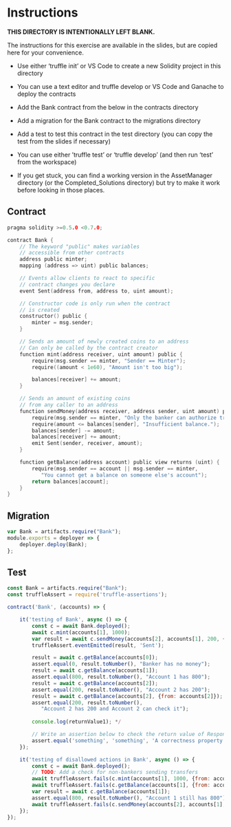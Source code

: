 # Instructions

**THIS DIRECTORY IS INTENTIONALLY LEFT BLANK.**

The instructions for this exercise are available in the slides, but
are copied here for your convenience.

* Use either ‘truffle init’ or VS Code to create a new Solidity
  project in this directory

* You can use a text editor and truffle develop or VS Code and Ganache
  to deploy the contracts

* Add the Bank contract from the below in the contracts directory

* Add a migration for the Bank contract to the migrations directory

* Add a test to test this contract in the test directory (you can copy
  the test from the slides if necessary)

* You can use either ’truffle test’ or ‘truffle develop’ (and then run
  ‘test’ from the workspace)

* If you get stuck, you can find a working version in the AssetManager
  directory (or the Completed_Solutions directory) but try to make it
  work before looking in those places.
  
## Contract

``` c
pragma solidity >=0.5.0 <0.7.0;

contract Bank {
    // The keyword "public" makes variables
    // accessible from other contracts
    address public minter;
    mapping (address => uint) public balances;

    // Events allow clients to react to specific
    // contract changes you declare
    event Sent(address from, address to, uint amount);

    // Constructor code is only run when the contract
    // is created
    constructor() public {
        minter = msg.sender;
    }

    // Sends an amount of newly created coins to an address
    // Can only be called by the contract creator
    function mint(address receiver, uint amount) public {
        require(msg.sender == minter, "Sender == Minter");
        require((amount < 1e60), "Amount isn't too big");

        balances[receiver] += amount;
    }

    // Sends an amount of existing coins
    // from any caller to an address
    function sendMoney(address receiver, address sender, uint amount) public {
        require(msg.sender == minter, "Only the banker can authorize transfers");
        require(amount <= balances[sender], "Insufficient balance.");
        balances[sender] -= amount;
        balances[receiver] += amount;
        emit Sent(sender, receiver, amount);
    }

    function getBalance(address account) public view returns (uint) {
        require(msg.sender == account || msg.sender == minter,
           "You cannot get a balance on someone else's account");
        return balances[account];
    }
}
```

## Migration

``` javascript
var Bank = artifacts.require("Bank");
module.exports = deployer => {
    deployer.deploy(Bank);
};
```

## Test

``` javascript
const Bank = artifacts.require("Bank");
const truffleAssert = require('truffle-assertions');

contract('Bank', (accounts) => {

    it('testing of Bank', async () => {
        const c = await Bank.deployed();
        await c.mint(accounts[1], 1000);
        var result = await c.sendMoney(accounts[2], accounts[1], 200, {from: accounts[0]});
        truffleAssert.eventEmitted(result, 'Sent');

        result = await c.getBalance(accounts[0]);
        assert.equal(0, result.toNumber(), "Banker has no money");
        result = await c.getBalance(accounts[1]);
        assert.equal(800, result.toNumber(), "Account 1 has 800");
        result = await c.getBalance(accounts[2]);
        assert.equal(200, result.toNumber(), "Account 2 has 200");
        result = await c.getBalance(accounts[2], {from: accounts[2]});
        assert.equal(200, result.toNumber(),
           "Account 2 has 200 and Account 2 can check it");        
        
        console.log(returnValue1); */

        // Write an assertion below to check the return value of ResponseMessage.
        assert.equal('something', 'something', 'A correctness property about ResponseMessage of HelloBlockchain');
    });

    it('testing of disallowed actions in Bank', async () => {
        const c = await Bank.deployed();
        // TODO: Add a check for non-bankers sending transfers
        await truffleAssert.fails(c.mint(accounts[1], 1000, {from: accounts[1]}));
        await truffleAssert.fails(c.getBalance(accounts[1], {from: accounts[2]}));
        var result = await c.getBalance(accounts[1]);
        assert.equal(800, result.toNumber(), "Account 1 still has 800");
        await truffleAssert.fails(c.sendMoney(accounts[2], accounts[1], 1000, {from: accounts[0]}));
    });
});
```

